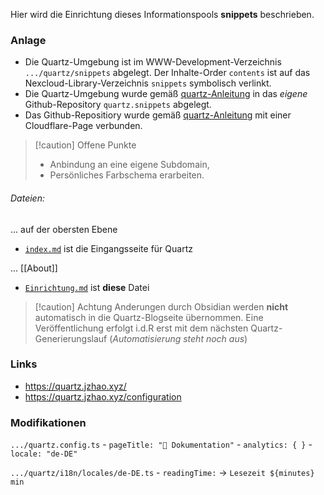 Hier wird die Einrichtung dieses Informationspools **snippets** beschrieben.

### Anlage

- Die Quartz-Umgebung ist im WWW-Development-Verzeichnis `.../quartz/snippets` abgelegt. Der Inhalte-Order `contents` ist auf das Nexcloud-Library-Verzeichnis `snippets` symbolisch verlinkt.
- Die Quartz-Umgebung wurde gemäß [quartz-Anleitung](https://quartz.jzhao.xyz/setting-up-your-GitHub-repository) in das *eigene* Github-Repository `quartz.snippets` abgelegt.
- Das Github-Repositiory wurde gemäß [quartz-Anleitung](https://quartz.jzhao.xyz/hosting) mit einer Cloudflare-Page verbunden.

> [!caution] Offene Punkte
> - Anbindung an eine eigene Subdomain,
> - Persönliches Farbschema erarbeiten.



###### Dateien:
... auf der obersten Ebene
- [`index.md`](index) ist die Eingangsseite für Quartz

... [[About]]
- [`Einrichtung.md`](Einrichtung) ist **diese** Datei


> [!caution] Achtung
> Anderungen durch Obsidian werden **nicht** automatisch in die Quartz-Blogseite übernommen. Eine Veröffentlichung erfolgt i.d.R erst mit dem nächsten Quartz-Generierungslauf (*Automatisierung steht noch aus*)

### Links
- https://quartz.jzhao.xyz/
- https://quartz.jzhao.xyz/configuration

### Modifikationen

`.../quartz.config.ts`
	- `pageTitle: "📒 Dokumentation"`
	- `analytics: { }`
	- `locale: "de-DE"`

`.../quartz/i18n/locales/de-DE.ts`
	- `readingTime:` -> `Lesezeit ${minutes} min`